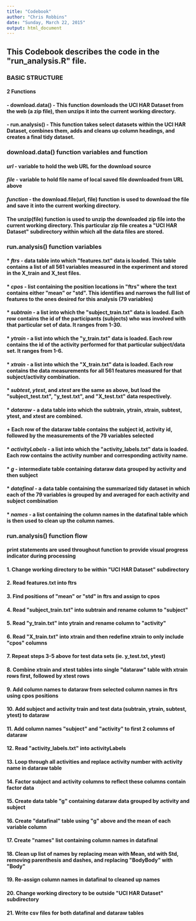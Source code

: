 ```yaml
---
title: "Codebook"
author: "Chris Robbins"
date: "Sunday, March 22, 2015"
output: html_document
---
```


## This Codebook describes the code in the "run_analysis.R" file.

### BASIC STRUCTURE
#### 2 Functions
#### - download.data() - This function downloads the UCI HAR Dataset from the web (a zip file), then unzips it into the current working directory.
#### - run.analysis() - This function takes select datasets within the UCI HAR Dataset, combines them, adds and cleans up column headings, and creates a final tidy dataset.

### download.data() function variables and function
#### *url* - variable to hold the web URL for the download source
#### *file* - variable to hold file name of local saved file downloaded from URL above
#### *function* - the download.file(url, file) function is used to download the file and save it into the current working directory.
#### The unzip(file) function is used to unzip the downloaded zip file into the current working directory. This particular zip file creates a "UCI HAR Dataset" subdirectory within which all the data files are stored.

### run.analysis() function variables
#### * *ftrs* - data table into which "features.txt" data is loaded. This table contains a list of all 561 variables measured in the experiment and stored in the X_train and X_test files.
#### * *cpos* - list containing the position locations in "ftrs" where the text contains either "mean" or "std". This identifies and narrows the full list of features to the ones desired for this analysis (79 variables)
#### * *subtrain* - a list into which the "subject_train.txt" data is loaded. Each row contains the id of the participants (subjects) who was involved with that particular set of data. It ranges from 1-30.
#### * *ytrain* - a list into which the "y_train.txt" data is loaded. Each row contains the id of the activity performed for that particular subject/data set. It ranges from 1-6.
#### * *xtrain* - a list into which the "X_train.txt" data is loaded. Each row contains the data measurements for all 561 features measured for that subject/activity combination.
#### * *subtest*, *ytest*, and *xtest* are the same as above, but load the "subject_test.txt", "y_test.txt", and "X_test.txt" data respectively.
#### * *dataraw* - a data table into which the subtrain, ytrain, xtrain, subtest, ytest, and xtest are combined.
#### + Each row of the dataraw table contains the subject id, activity id, followed by the measurements of the 79 variables selected
#### * *activityLabels* - a list into which the "activity_labels.txt" data is loaded. Each row contains the activity number and corresponding activity name.
#### * *g* - intermediate table containing dataraw data grouped by activity and then subject
#### * *datafinal* - a data table containing the summarized tidy dataset in which each of the 79 variables is grouped by and averaged for each activity and subject combination
#### * *names* - a list containing the column names in the datafinal table which is then used to clean up the column names.

### run.analysis() function flow
#### print statements are used throughout function to provide visual progress indicator during processing
#### 1. Change working directory to be within "UCI HAR Dataset" subdirectory
#### 2. Read features.txt into ftrs
#### 3. Find positions of "mean" or "std" in ftrs and assign to cpos
#### 4. Read "subject_train.txt" into subtrain and rename column to "subject"
#### 5. Read "y_train.txt" into ytrain and rename column to "activity"
#### 6. Read "X_train.txt" into xtrain and then redefine xtrain to only include "cpos" columns
#### 7. Repeat steps 3-5 above for test data sets (ie. y_test.txt, ytest)
#### 8. Combine xtrain and xtest tables into single "dataraw" table with xtrain rows first, followed by xtest rows
#### 9. Add column names to dataraw from selected column names in ftrs using cpos positions
#### 10. Add subject and activity train and test data (subtrain, ytrain, subtest, ytest) to dataraw
#### 11. Add column names "subject" and "activity" to first 2 columns of dataraw
#### 12. Read "activity_labels.txt" into activityLabels
#### 13. Loop through all activities and replace activity number with activity name in dataraw table
#### 14. Factor subject and activity columns to reflect these columns contain factor data
#### 15. Create data table "g" containing dataraw data grouped by activity and subject
#### 16. Create "datafinal" table using "g" above and the mean of each variable column
#### 17. Create "names" list containing column names in datafinal
#### 18. Clean up list of names by replacing mean with Mean, std with Std, removing parenthesis and dashes, and replacing "BodyBody" with "Body"
#### 19. Re-assign column names in datafinal to cleaned up names
#### 20. Change working directory to be outside "UCI HAR Dataset" subdirectory
#### 21. Write csv files for both datafinal and dataraw tables